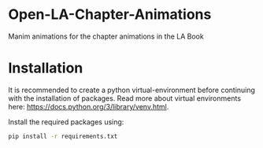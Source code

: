 # Open-LA-Chapter-Animations

Manim animations for the chapter animations in the LA Book

# Installation

It is recommended to create a python virtual-environment before continuing with the installation of packages.
Read more about virtual environments here: https://docs.python.org/3/library/venv.html.

Install the required packages using:

```bash
pip install -r requirements.txt
```
